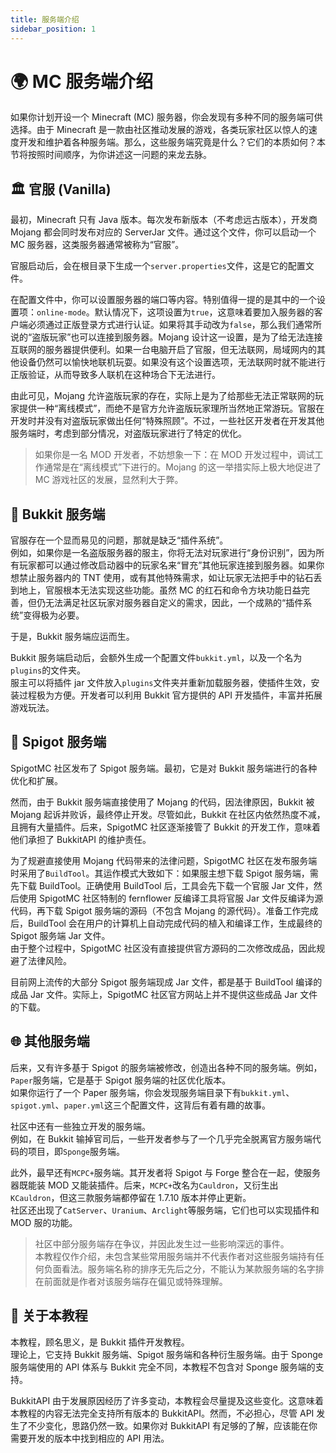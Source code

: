 ```yaml
---
title: 服务端介绍
sidebar_position: 1
---
```


# 🌍 MC 服务端介绍

如果你计划开设一个 Minecraft (MC) 服务器，你会发现有多种不同的服务端可供选择。由于 Minecraft 是一款由社区推动发展的游戏，各类玩家社区以惊人的速度开发和维护着各种服务端。那么，这些服务端究竟是什么？它们的本质如何？本节将按照时间顺序，为你讲述这一问题的来龙去脉。

## 🏛️ 官服 (Vanilla)

最初，Minecraft 只有 Java 版本。每次发布新版本（不考虑远古版本），开发商 Mojang 都会同时发布对应的 ServerJar 文件。通过这个文件，你可以启动一个 MC 服务器，这类服务器通常被称为“官服”。

官服启动后，会在根目录下生成一个`server.properties`文件，这是它的配置文件。

在配置文件中，你可以设置服务器的端口等内容。特别值得一提的是其中的一个设置项：`online-mode`。默认情况下，这项设置为`true`，这意味着要加入服务器的客户端必须通过正版登录方式进行认证。如果将其手动改为`false`，那么我们通常所说的“盗版玩家”也可以连接到服务器。Mojang 设计这一设置，是为了给无法连接互联网的服务器提供便利。如果一台电脑开启了官服，但无法联网，局域网内的其他设备仍然可以愉快地联机玩耍。如果没有这个设置选项，无法联网时就不能进行正版验证，从而导致多人联机在这种场合下无法进行。

由此可见，Mojang 允许盗版玩家的存在，实际上是为了给那些无法正常联网的玩家提供一种“离线模式”，而绝不是官方允许盗版玩家理所当然地正常游玩。官服在开发时并没有对盗版玩家做出任何“特殊照顾”。不过，一些社区开发者在开发其他服务端时，考虑到部分情况，对盗版玩家进行了特定的优化。

> 如果你是一名 MOD 开发者，不妨想象一下：在 MOD 开发过程中，调试工作通常是在“离线模式”下进行的。Mojang 的这一举措实际上极大地促进了 MC 游戏社区的发展，显然利大于弊。

## 🔧 Bukkit 服务端

官服存在一个显而易见的问题，那就是缺乏“插件系统”。  
例如，如果你是一名盗版服务器的服主，你将无法对玩家进行“身份识别”，因为所有玩家都可以通过修改启动器中的玩家名来“冒充”其他玩家连接到服务器。如果你想禁止服务器内的 TNT 使用，或有其他特殊需求，如让玩家无法把手中的钻石丢到地上，官服根本无法实现这些功能。虽然 MC 的红石和命令方块功能日益完善，但仍无法满足社区玩家对服务器自定义的需求，因此，一个成熟的“插件系统”变得极为必要。

于是，Bukkit 服务端应运而生。

Bukkit 服务端启动后，会额外生成一个配置文件`bukkit.yml`，以及一个名为`plugins`的文件夹。  
服主可以将插件 jar 文件放入`plugins`文件夹并重新加载服务器，使插件生效，安装过程极为方便。开发者可以利用 Bukkit 官方提供的 API 开发插件，丰富并拓展游戏玩法。

## 🚀 Spigot 服务端

SpigotMC 社区发布了 Spigot 服务端。最初，它是对 Bukkit 服务端进行的各种优化和扩展。

然而，由于 Bukkit 服务端直接使用了 Mojang 的代码，因法律原因，Bukkit 被 Mojang 起诉并败诉，最终停止开发。尽管如此，Bukkit 在社区内依然热度不减，且拥有大量插件。后来，SpigotMC 社区逐渐接管了 Bukkit 的开发工作，意味着他们承担了 BukkitAPI 的维护责任。

为了规避直接使用 Mojang 代码带来的法律问题，SpigotMC 社区在发布服务端时采用了`BuildTool`。其运作模式大致如下：如果服主想下载 Spigot 服务端，需先下载 BuildTool。正确使用 BuildTool 后，工具会先下载一个官服 Jar 文件，然后使用 SpigotMC 社区特制的 fernflower 反编译工具将官服 Jar 文件反编译为源代码，再下载 Spigot 服务端的源码（不包含 Mojang 的源代码）。准备工作完成后，BuildTool 会在用户的计算机上自动完成代码的植入和编译工作，生成最终的 Spigot 服务端 Jar 文件。  
由于整个过程中，SpigotMC 社区没有直接提供官方源码的二次修改成品，因此规避了法律风险。

目前网上流传的大部分 Spigot 服务端现成 Jar 文件，都是基于 BuildTool 编译的成品 Jar 文件。实际上，SpigotMC 社区官方网站上并不提供这些成品 Jar 文件的下载。

## 🌐 其他服务端

后来，又有许多基于 Spigot 的服务端被修改，创造出各种不同的服务端。例如，`Paper`服务端，它是基于 Spigot 服务端的社区优化版本。  
如果你运行了一个 Paper 服务端，你会发现服务端目录下有`bukkit.yml`、`spigot.yml`、`paper.yml`这三个配置文件，这背后有着有趣的故事。

社区中还有一些独立开发的服务端。  
例如，在 Bukkit 输掉官司后，一些开发者参与了一个几乎完全脱离官方服务端代码的项目，即`Sponge`服务端。

此外，最早还有`MCPC+`服务端。其开发者将 Spigot 与 Forge 整合在一起，使服务器既能装 MOD 又能装插件。后来，`MCPC+`改名为`Cauldron`，又衍生出`KCauldron`，但这三款服务端都停留在 1.7.10 版本并停止更新。  
社区还出现了`CatServer`、`Uranium`、`Arclight`等服务端，它们也可以实现插件和 MOD 服的功能。

> 社区中部分服务端存在争议，并因此发生过一些影响深远的事件。  
> 本教程仅作介绍，未包含某些常用服务端并不代表作者对这些服务端持有任何负面看法。服务端名称的排序无先后之分，不能认为某款服务端的名字排在前面就是作者对该服务端存在偏见或特殊理解。

## 📝 关于本教程

本教程，顾名思义，是 Bukkit 插件开发教程。  
理论上，它支持 Bukkit 服务端、Spigot 服务端和各种衍生服务端。由于 Sponge 服务端使用的 API 体系与 Bukkit 完全不同，本教程不包含对 Sponge 服务端的支持。

BukkitAPI 由于发展原因经历了许多变动，本教程会尽量提及这些变化。这意味着本教程的内容无法完全支持所有版本的 BukkitAPI。然而，不必担心，尽管 API 发生了不少变化，思路仍然一致。如果你对 BukkitAPI 有足够的了解，应该能在你需要开发的版本中找到相应的 API 用法。
